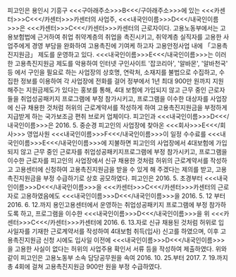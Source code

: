 피고인은 용인시 기흥구 <<<구아래주소>>>B<<</구아래주소>>>에 있는 <<<카센터>>>C<<</카센터>>>카센터의 사업주, <<<내국인이름>>>D<<</내국인이름>>>은 <<<카센터>>>C<<</카센터>>>카센터의 근로자이다.
고용노동부에서는 고용보험법에 근거하여 취업 취약계층의 취업을 촉진시키고, 취약계층 실직자를 고용한 사업주에게 경영 부담을 완화하여 고용촉진에 기여케 하고자 고용안정사업 내에 「고용촉진지원금」 제도를 운영하고 있다.
<<<내국인이름>>>E<<</내국인이름>>>는 이러한 고용촉진지원금 제도를 악용하여 인터넷 구인사이트 '잡코리아', '알바몬', '알바천국' 등 에서 구인을 필요로 하는 사업장의 상호명, 연락처, 소재지를 불법으로 수집하고, 수집한 정보를 이용하여 각 사업장에 전화를 걸어 정부에서 1년 최대 900만 원까지 지원해주는 지원금제도가 있다는 홍보를 통해, 4대 보험에 가입되지 않고 근무 중인 근로자들을 취업성공패키지 프로그램에 부정 참가시키고, 프로그램을 이수한 대상자를 사업장에 신규 채용한 것처럼 허위의 근로계약서를 작성하게 하여 고용촉진지원금을 부정하게 지급받게 하는 국가보조금 편취 브로커 업체이다.
피고인과 <<<내국인이름>>>D<<</내국인이름>>>은 2016. 5. 중순경 피고인의 사업장에 찾아온 <<<회사>>>E<<</회사>>> 영업사원 <<<내국인이름>>>F<<</내국인이름>>>이 일정 수수료를 <<<내국인이름>>>E<<</내국인이름>>>에 지불하면 피고인의 사업장에서 4대보험에 가입되지 않고 근무 중인 근로자를 취업성공패키지프로그램에 부정 참가시키고, 프로그램을 이수한 근로자를 피고인의 사업장에서 신규 채용한 것처럼 허위의 근로계약서를 작성하고 고용센터에 신청하여 고용촉진지원금을 받을 수 있게 해 주겠다는 제의를 받고, 고용촉진지원금을 부정 수급하기로 상호 공모하였다.
피고인은 2016. 5. 초경부터 <<<내국인이름>>>D<<</내국인이름>>>을 <<<카센터>>>C<<</카센터>>>카센터의 근로자로 고용하였음에도 <<<내국인이름>>>D<<</내국인이름>>>을 2016. 5. 12 부터 2016. 6. 12.까지 용인고용센터에서 운영하는 취업성공패키지 프로그램에 부정 참가하도록 하고, 프로그램을 이수한 <<<내국인이름>>>D<<</내국인이름>>>을 위 <<<카센터>>>C<<</카센터>>>카센터에 2016. 6. 13.자로 신규 채용된 것처럼 허위로 입사일자를 기재한 근로계약서를 작성하여 4대보험 취득(입사) 신고를 하였으며, 이후 고용촉진지원금 신청 시에도 입사일 이전에 <<<내국인이름>>>D<<</내국인이름>>>을 고용한 사실이 없다는 허위의 사업주용 확인서 서류 등을 작성하여 제출하였다.
위와 같이 피고인은 고용노동부 소속 담당공무원을 속여 2016. 10. 25.부터 2017. 7. 19.까지 총 4회에 걸쳐 고용촉진지원금 900만 원을 부정 수급하였다.
